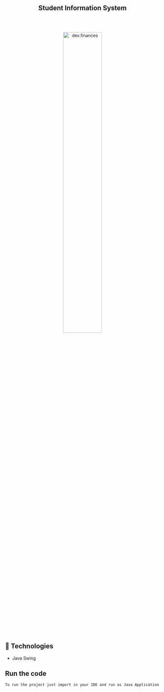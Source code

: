 <div align="center">
  <h2>Student Information System</h2>
</div>



<br/><br/>



<div align="center">
  <img alt="dev.finances" src="https://imgur.com/9TCtFBs.png" width="50%">
</div>


## 🚀 Technologies

- Java Swing

## Run the code
``To run the project just import in your IDE and run as Java Application``

